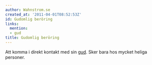 ```yaml
---
author: Wahnstrom.se
created_at: '2011-04-01T08:52:53Z'
id: Gudomlig beröring
links:
  mention:
  - gud
title: Gudomlig beröring
---
```


Att komma i direkt kontakt med sin [gud]. Sker bara hos mycket heliga personer.

  [gud]: gud